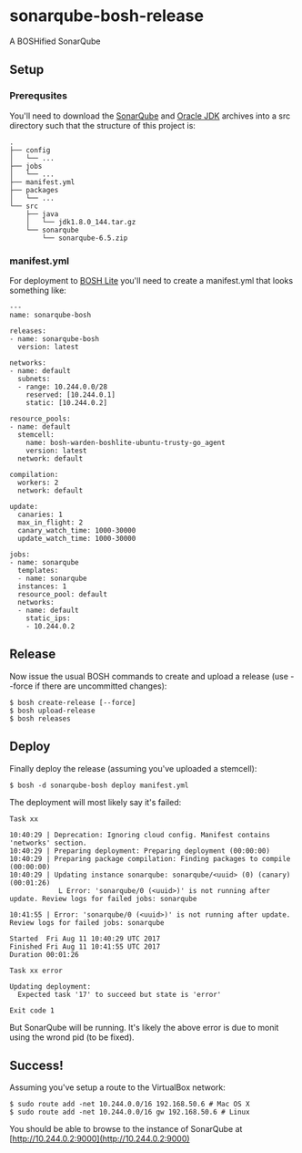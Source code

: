 # sonarqube-bosh-release
A BOSHified SonarQube

## Setup
### Prerequsites
You'll need to download the [SonarQube](https://www.sonarqube.org/downloads/) and [Oracle JDK](http://www.oracle.com/technetwork/java/javase/downloads/jdk8-downloads-2133151.html) archives into a src directory such that the structure of this project is:
```
.
├── config
│   └── ...
├── jobs
│   └── ...
├── manifest.yml
├── packages
│   └── ...
└── src
    ├── java
    │   └── jdk1.8.0_144.tar.gz
    └── sonarqube
        └── sonarqube-6.5.zip
```

### manifest.yml
For deployment to [BOSH Lite](https://bosh.io/docs/bosh-lite.html) you'll need to create a manifest.yml that looks something like:
```
---
name: sonarqube-bosh

releases:
- name: sonarqube-bosh
  version: latest

networks:
- name: default
  subnets:
  - range: 10.244.0.0/28
    reserved: [10.244.0.1]
    static: [10.244.0.2]

resource_pools:
- name: default
  stemcell:
    name: bosh-warden-boshlite-ubuntu-trusty-go_agent
    version: latest
  network: default

compilation:
  workers: 2
  network: default

update:
  canaries: 1
  max_in_flight: 2
  canary_watch_time: 1000-30000
  update_watch_time: 1000-30000

jobs:
- name: sonarqube
  templates:
  - name: sonarqube
  instances: 1
  resource_pool: default
  networks:
  - name: default
    static_ips:
    - 10.244.0.2
```

## Release
Now issue the usual BOSH commands to create and upload a release (use --force if there are uncommitted changes):
```
$ bosh create-release [--force]
$ bosh upload-release
$ bosh releases
```

## Deploy
Finally deploy the release (assuming you've uploaded a stemcell):
```
$ bosh -d sonarqube-bosh deploy manifest.yml
```

The deployment will most likely say it's failed:

```
Task xx

10:40:29 | Deprecation: Ignoring cloud config. Manifest contains 'networks' section.
10:40:29 | Preparing deployment: Preparing deployment (00:00:00)
10:40:29 | Preparing package compilation: Finding packages to compile (00:00:00)
10:40:29 | Updating instance sonarqube: sonarqube/<uuid> (0) (canary) (00:01:26)
            L Error: 'sonarqube/0 (<uuid>)' is not running after update. Review logs for failed jobs: sonarqube

10:41:55 | Error: 'sonarqube/0 (<uuid>)' is not running after update. Review logs for failed jobs: sonarqube

Started  Fri Aug 11 10:40:29 UTC 2017
Finished Fri Aug 11 10:41:55 UTC 2017
Duration 00:01:26

Task xx error

Updating deployment:
  Expected task '17' to succeed but state is 'error'

Exit code 1
```

But SonarQube will be running. It's likely the above error is due to monit using the wrond pid (to be fixed).

## Success!
Assuming you've setup a route to the VirtualBox network:
```
$ sudo route add -net 10.244.0.0/16 192.168.50.6 # Mac OS X
$ sudo route add -net 10.244.0.0/16 gw 192.168.50.6 # Linux
```

You should be able to browse to the instance of SonarQube at [http://10.244.0.2:9000](http://10.244.0.2:9000)

